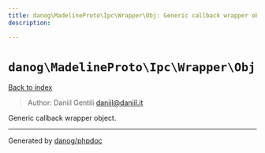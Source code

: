 ```yaml
---
title: danog\MadelineProto\Ipc\Wrapper\Obj: Generic callback wrapper object.
description: 

---
```

# `danog\MadelineProto\Ipc\Wrapper\Obj`
[Back to index](../../../../index.md)

> Author: Daniil Gentili <daniil@daniil.it>  
  

Generic callback wrapper object.  



---
Generated by [danog/phpdoc](https://phpdoc.daniil.it)
